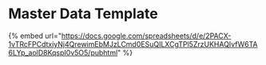 # Master Data Template

{% embed url="https://docs.google.com/spreadsheets/d/e/2PACX-1vTRcFPCdtxiyNj4QrewimEbMJzLCmd0ESuQILXCgTPl5ZrzUKHAQIvfW6TA6LYp_aolD8KqspI0v5O5/pubhtml" %}

